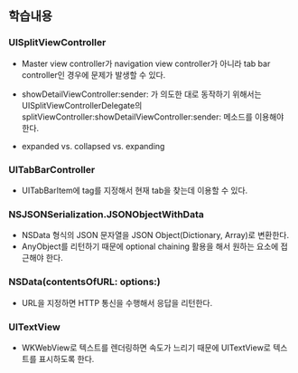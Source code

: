 ## 학습내용

### UISplitViewController
* Master view controller가 navigation view controller가 아니라 tab bar controller인 경우에 문제가 발생할 수 있다.
- showDetailViewController:sender: 가 의도한 대로 동작하기 위해서는 UISplitViewControllerDelegate의 splitViewController:showDetailViewController:sender: 메소드를 이용해야 한다.
* expanded vs. collapsed vs. expanding

### UITabBarController
* UITabBarItem에 tag를 지정해서 현재 tab을 찾는데 이용할 수 있다.

### NSJSONSerialization.JSONObjectWithData
* NSData 형식의 JSON 문자열을 JSON Object(Dictionary, Array)로 변환한다.
* AnyObject를 리턴하기 때문에 optional chaining 활용을 해서 원하는 요소에 접근해야 한다.

### NSData(contentsOfURL: options:)
* URL을 지정하면 HTTP 통신을 수행해서 응답을 리턴한다.

### UITextView
* WKWebView로 텍스트를 렌더링하면 속도가 느리기 때문에 UITextView로 텍스트를 표시하도록 한다.